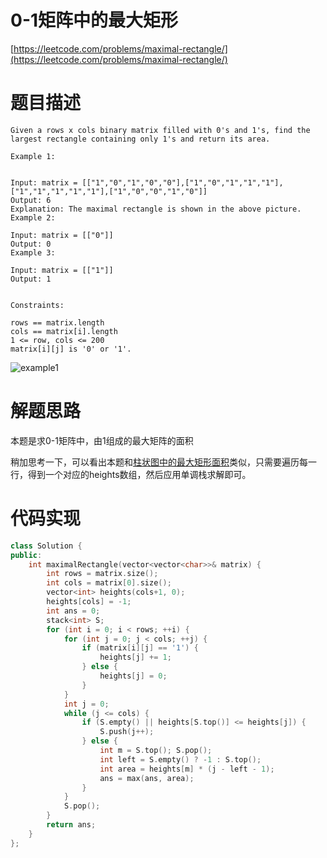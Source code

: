 <!--
 * @Date: 2022-07-30 21:35:26
 * @LastEditors: zhangjiuchao zhangjiuchao@bytedance.com
 * @LastEditTime: 2022-07-30 21:45:20
-->
# 0-1矩阵中的最大矩形
[https://leetcode.com/problems/maximal-rectangle/](https://leetcode.com/problems/maximal-rectangle/)

# 题目描述
```
Given a rows x cols binary matrix filled with 0's and 1's, find the largest rectangle containing only 1's and return its area.

Example 1:


Input: matrix = [["1","0","1","0","0"],["1","0","1","1","1"],["1","1","1","1","1"],["1","0","0","1","0"]]
Output: 6
Explanation: The maximal rectangle is shown in the above picture.
Example 2:

Input: matrix = [["0"]]
Output: 0
Example 3:

Input: matrix = [["1"]]
Output: 1
 

Constraints:

rows == matrix.length
cols == matrix[i].length
1 <= row, cols <= 200
matrix[i][j] is '0' or '1'.
``` 
![example1](https://assets.leetcode.com/uploads/2020/09/14/maximal.jpg "example1 图片")

# 解题思路

本题是求0-1矩阵中，由1组成的最大矩阵的面积

稍加思考一下，可以看出本题和[柱状图中的最大矩形面积](%5Blc84%5DLargest_Rectangle_in_Histogram.md)类似，只需要遍历每一行，得到一个对应的heights数组，然后应用单调栈求解即可。

# 代码实现
```c++
class Solution {
public:
    int maximalRectangle(vector<vector<char>>& matrix) {
        int rows = matrix.size();
        int cols = matrix[0].size();
        vector<int> heights(cols+1, 0);
        heights[cols] = -1;
        int ans = 0;
        stack<int> S;
        for (int i = 0; i < rows; ++i) {
            for (int j = 0; j < cols; ++j) {
                if (matrix[i][j] == '1') {
                    heights[j] += 1;
                } else {
                    heights[j] = 0;
                }
            }
            int j = 0;
            while (j <= cols) {
                if (S.empty() || heights[S.top()] <= heights[j]) {
                    S.push(j++);
                } else {
                    int m = S.top(); S.pop();
                    int left = S.empty() ? -1 : S.top();
                    int area = heights[m] * (j - left - 1);
                    ans = max(ans, area);
                }
            }
            S.pop();
        }
        return ans;
    }
};
```